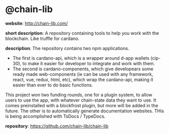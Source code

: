 # @chain-lib

**website**: http://chain-lib.com/

**short description**: A repository containing tools to help you work with the blockchain. Like truffle for cardano.

**description**: The repository contains two npm applications. 
- The first is cardano-api, which is a wrapper around d-app wallets (cip-30), to make it easier for developer to integrate and work with them. 
- The second is cardano-components, which give developears some ready made web-components (ie can be used with any framework, react, vue, redux, html, etc), which wrap the cardano-api, making it easier than ever to do basic functions. 

This project won two funding rounds, one for a plugin system, to allow users to use the app, with whatever chain-state data they want to use. It comes preinstalled with a blockfrost plugin, but more will be added in the future. The other is to automatically generate documentation websites. THis is being accomplished with TsDocs / TypeDocs.

**repository**: https://github.com/chain-lib/chain-lib
